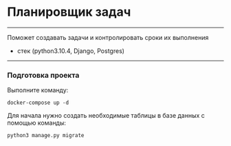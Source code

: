 # Планировщик задач
***
Поможет создавать задачи и контролировать сроки их выполнения

* стек (python3.10.4, Django, Postgres)
***
### Подготовка проекта

Выполните команду:
```
docker-compose up -d
```
Для начала нужно создать необходимые таблицы в базе данных с помощью команды:
```
python3 manage.py migrate
```
